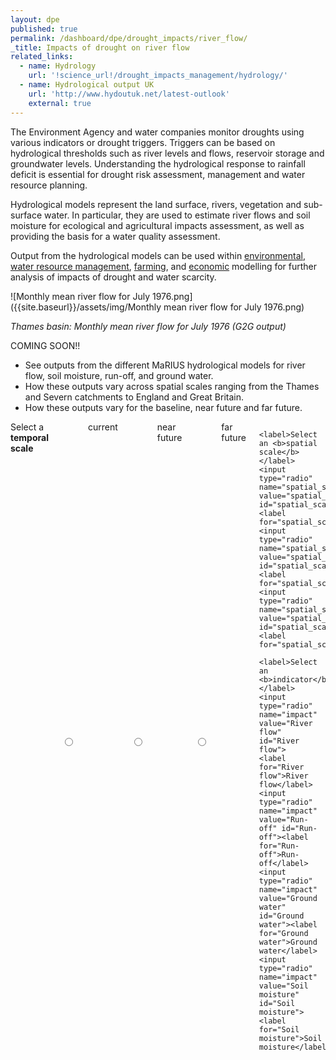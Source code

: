 ```yaml
---
layout: dpe
published: true
permalink: /dashboard/dpe/drought_impacts/river_flow/
_title: Impacts of drought on river flow
related_links:
  - name: Hydrology
    url: '!science_url!/drought_impacts_management/hydrology/'
  - name: Hydrological output UK
    url: 'http://www.hydoutuk.net/latest-outlook'
    external: true
---
```

The Environment Agency and water companies monitor droughts using various indicators or drought triggers. Triggers can be based on hydrological thresholds such as river levels and flows, reservoir storage and groundwater levels. Understanding the hydrological response to rainfall deficit is essential for drought risk assessment, management and water resource planning.

Hydrological models represent the land surface, rivers, vegetation and sub-surface water. In particular, they are used to estimate river flows and soil moisture for ecological and agricultural impacts assessment, as well as providing the basis for a water quality assessment.

Output from the hydrological models can be used within [environmental](https://5j4.github.io/mariusdroughtproject.org/dashboard/dpe/drought_impacts/environment/), [water resource management](https://5j4.github.io/mariusdroughtproject.org/dashboard/dpe/drought_management/water_supply_options/), [farming](https://5j4.github.io/mariusdroughtproject.org/dashboard/dpe/drought_impacts/farming/), and [economic](https://5j4.github.io/mariusdroughtproject.org/dashboard/dpe/drought_impacts/economy/) modelling for further analysis of impacts of drought and water scarcity.

![Monthly mean river flow for July 1976.png]({{site.baseurl}}/assets/img/Monthly mean river flow for July 1976.png)

_Thames basin: Monthly mean river flow for July 1976 (G2G output)_

COMING SOON!!

- See outputs from the different MaRIUS hydrological models for river flow, soil moisture, run-off, and ground water.
- How these outputs vary across spatial scales ranging from the Thames and Severn catchments to England and Great Britain.
- How these outputs vary for the baseline, near future and far future.


<div class="large-6 medium-6 columns">
	<label>Select a <b>temporal scale</b></label>
	<input type="radio" name="drought_event" value="drought_event_01" id="drought_event_01"><label for="drought_event_01">current</label>
	<input type="radio" name="drought_event" value="drought_event_02" id="drought_event_02"><label for="drought_event_02">near future</label>
	<input type="radio" name="drought_event" value="drought_event_03" id="drought_event_03"><label for="drought_event_03">far future</label>

	<label>Select an <b>spatial scale</b></label>
	<input type="radio" name="spatial_scale" value="spatial_scale_thames" id="spatial_scale_thames"><label for="spatial_scale_thames">Thames</label>
	<input type="radio" name="spatial_scale" value="spatial_scale_severn" id="spatial_scale_severn"><label for="spatial_scale_severn">Severn</label>
	<input type="radio" name="spatial_scale" value="spatial_scale_england" id="spatial_scale_england"><label for="spatial_scale_england">England</label>

	<label>Select an <b>indicator</b></label>
	<input type="radio" name="impact" value="River flow" id="River flow">
    <label for="River flow">River flow</label>
	<input type="radio" name="impact" value="Run-off" id="Run-off"><label for="Run-off">Run-off</label>
	<input type="radio" name="impact" value="Ground water" id="Ground water"><label for="Ground water">Ground water</label>
	<input type="radio" name="impact" value="Soil moisture" id="Soil moisture"><label for="Soil moisture">Soil moisture</label>
</div>
